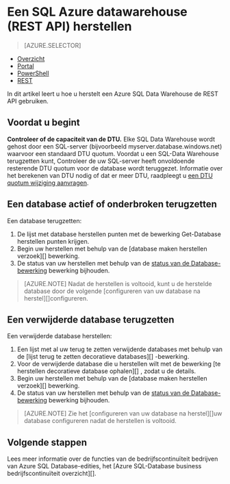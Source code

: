 <properties
   pageTitle="Een SQL Azure datawarehouse (REST API) herstellen | Microsoft Azure"
   description="REST API taken voor het herstellen van een Azure SQL Data Warehouse."
   services="sql-data-warehouse"
   documentationCenter="NA"
   authors="Lakshmi1812"
   manager="barbkess"
   editor=""/>

<tags
   ms.service="sql-data-warehouse"
   ms.devlang="NA"
   ms.topic="article"
   ms.tgt_pltfrm="NA"
   ms.workload="data-services"
   ms.date="09/21/2016"
   ms.author="lakshmir;barbkess;sonyama"/>

# <a name="restore-an-azure-sql-data-warehouse-rest-api"></a>Een SQL Azure datawarehouse (REST API) herstellen

> [AZURE.SELECTOR]
- [Overzicht][]
- [Portal][]
- [PowerShell][]
- [REST][]

In dit artikel leert u hoe u herstelt een Azure SQL Data Warehouse de REST API gebruiken.

## <a name="before-you-begin"></a>Voordat u begint

**Controleer of de capaciteit van de DTU.** Elke SQL Data Warehouse wordt gehost door een SQL-server (bijvoorbeeld myserver.database.windows.net) waarvoor een standaard DTU quotum.  Voordat u een SQL-Data Warehouse terugzetten kunt, Controleer de uw SQL-server heeft onvoldoende resterende DTU quotum voor de database wordt teruggezet. Informatie over het berekenen van DTU nodig of dat er meer DTU, raadpleegt u [een DTU quotum wijziging aanvragen][].

## <a name="restore-an-active-or-paused-database"></a>Een database actief of onderbroken terugzetten

Een database terugzetten:

1. De lijst met database herstellen punten met de bewerking Get-Database herstellen punten krijgen.
2. Begin uw herstellen met behulp van de [database maken herstellen verzoek][] bewerking.
3. De status van uw herstellen met behulp van de [status van de Database-bewerking][] bewerking bijhouden.

>[AZURE.NOTE] Nadat de herstellen is voltooid, kunt u de herstelde database door de volgende [configureren van uw database na herstel][]configureren.

## <a name="restore-a-deleted-database"></a>Een verwijderde database terugzetten

Een verwijderde database herstellen:

1.  Een lijst met al uw terug te zetten verwijderde databases met behulp van de [lijst terug te zetten decoratieve databases][] -bewerking.
2.  Voor de verwijderde database die u herstellen wilt met de bewerking [te herstellen decoratieve database ophalen][] , zodat u de details.
3.  Begin uw herstellen met behulp van de [database maken herstellen verzoek][] bewerking.
4.  De status van uw herstellen met behulp van de [status van de Database-bewerking][] bewerking bijhouden.

>[AZURE.NOTE] Zie het [configureren van uw database na herstel][]uw database configureren nadat de herstellen is voltooid. 


## <a name="next-steps"></a>Volgende stappen
Lees meer informatie over de functies van de bedrijfscontinuïteit bedrijven van Azure SQL Database-edities, het [Azure SQL-Database business bedrijfscontinuïteit overzicht][].

<!--Image references-->

<!--Article references-->
[Azure SQL-Database business bedrijfscontinuïteit-overzicht]: ./sql-database-business-continuity.md
[Een DTU quotum wijziging aanvragen]: ./sql-data-warehouse-get-started-create-support-ticket.md#request-quota-change
[De database na herstel configureren]: ./sql-database-disaster-recovery.md#configure-your-database-after-recovery
[How to install and configure Azure PowerShell]: ./powershell-install-configure.md
[Overzicht]: ./sql-data-warehouse-restore-database-overview.md
[Portal]: ./sql-data-warehouse-restore-database-portal.md
[PowerShell]: ./sql-data-warehouse-restore-database-powershell.md
[REST]: ./sql-data-warehouse-restore-database-rest-api.md

<!--MSDN references-->
[Aanvraag voor het herstellen van database maken]: https://msdn.microsoft.com/library/azure/dn509571.aspx
[Status van de database-bewerking]: https://msdn.microsoft.com/library/azure/dn720371.aspx
[Terug te zetten decoratieve database ophalen]: https://msdn.microsoft.com/library/azure/dn509574.aspx
[Keuzelijst terug te zetten geopend databases]: https://msdn.microsoft.com/library/azure/dn509562.aspx
[Restore-AzureRmSqlDatabase]: https://msdn.microsoft.com/library/mt693390.aspx

<!--Other Web references-->
[Azure Portal]: https://portal.azure.com/
[Microsoft Web Platform Installer]: https://aka.ms/webpi-azps
